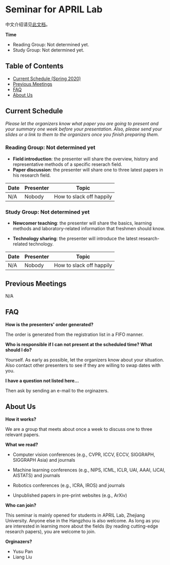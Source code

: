 # Seminar for APRIL Lab

中文介绍请见[此文档](README_CN.md)。

**Time**

- Reading Group: Not determined yet.
- Study Group: Not determined yet.

## Table of Contents

- [Current Schedule (Spring 2020)](#current-schedule)
- [Previous Meetings](#previous-meetings)
- [FAQ](#faq)
- [About Us](#about-us)

## Current Schedule

*Please let the organizers know what paper you are going to present and your summary one week before your presentation. Also, please send your slides or a link to them to the organizers once you finish preparing them.*

### Reading Group: Not determined yet

- **Field introduction**: the presenter will share the overview, history and representative methods of a specific reserach field.
- **Paper discussion**: the presenter will share one to three latest papers in his research field.

| Date | Presenter | Topic                    |
| ---- | --------- | ------------------------ |
| N/A  | Nobody    | How to slack off happily |

### Study Group: Not determined yet

- **Newcomer teaching**: the presenter will share the basics, learning methods and laboratory-related information that freshmen should know.

- **Technology sharing**: the presenter will introduce the latest research-related technology.

| Date | Presenter | Topic                    |
| ---- | --------- | ------------------------ |
| N/A  | Nobody    | How to slack off happily |

## Previous Meetings

N/A

## FAQ

**How is the presenters' order generated?**

The order is generated from the registration list in a FIFO manner.

**Who is responsible if I can not present at the scheduled time? What should I do?**

Yourself. As early as possible, let the organizers know about your situation. Also contact other presenters to see if they are willing to swap dates with you.

**I have a question not listed here...**

Then ask by sending an e-mail to the orginazers.

## About Us

**How it works?** 

We are a group that meets about once a week to discuss one to three relevant papers.

**What we read?**

- Computer vision conferences (e.g., CVPR, ICCV, ECCV, SIGGRAPH, SIGGRAPH Asia) and journals

- Machine learning conferences (e.g., NIPS, ICML, ICLR, UAI, AAAI, IJCAI, AISTATS) and journals
- Robotics conferences (e.g., ICRA, IROS) and journals
- Unpublished papers in pre-print websites (e.g., ArXiv)

**Who can join?**

This seminar is mainly opened for students in APRIL Lab, Zhejiang University. Anyone else in the Hangzhou is also welcome. As long as you are interested in learning more about the fields (by reading cutting-edge research papers), you are welcome to join.

**Orginazers?**

- Yusu Pan
- Liang Liu